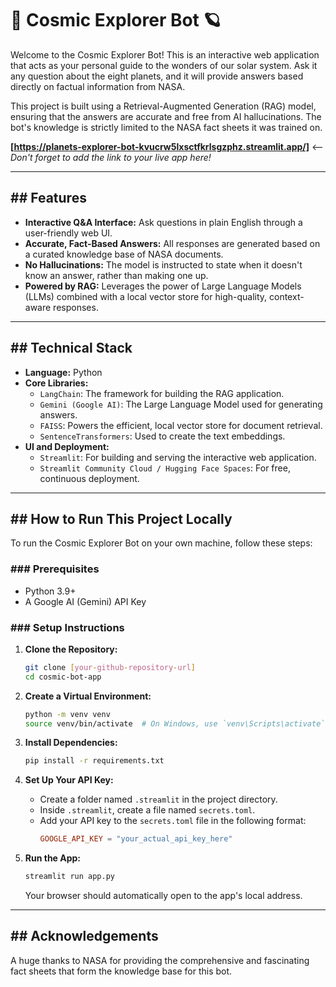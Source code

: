 # 🚀 Cosmic Explorer Bot 🪐

Welcome to the Cosmic Explorer Bot! This is an interactive web application that acts as your personal guide to the wonders of our solar system. Ask it any question about the eight planets, and it will provide answers based directly on factual information from NASA.

This project is built using a Retrieval-Augmented Generation (RAG) model, ensuring that the answers are accurate and free from AI hallucinations. The bot's knowledge is strictly limited to the NASA fact sheets it was trained on.

**[https://planets-explorer-bot-kvucrw5lxsctfkrlsgzphz.streamlit.app/]** &lt;-- *Don't forget to add the link to your live app here!*



---

## ## Features

* **Interactive Q&A Interface:** Ask questions in plain English through a user-friendly web UI.
* **Accurate, Fact-Based Answers:** All responses are generated based on a curated knowledge base of NASA documents.
* **No Hallucinations:** The model is instructed to state when it doesn't know an answer, rather than making one up.
* **Powered by RAG:** Leverages the power of Large Language Models (LLMs) combined with a local vector store for high-quality, context-aware responses.

---

## ## Technical Stack

* **Language:** Python
* **Core Libraries:**
    * `LangChain`: The framework for building the RAG application.
    * `Gemini (Google AI)`: The Large Language Model used for generating answers.
    * `FAISS`: Powers the efficient, local vector store for document retrieval.
    * `SentenceTransformers`: Used to create the text embeddings.
* **UI and Deployment:**
    * `Streamlit`: For building and serving the interactive web application.
    * `Streamlit Community Cloud / Hugging Face Spaces`: For free, continuous deployment.

---

## ## How to Run This Project Locally

To run the Cosmic Explorer Bot on your own machine, follow these steps:

### ### Prerequisites

* Python 3.9+
* A Google AI (Gemini) API Key

### ### Setup Instructions

1.  **Clone the Repository:**
    ```bash
    git clone [your-github-repository-url]
    cd cosmic-bot-app
    ```

2.  **Create a Virtual Environment:**
    ```bash
    python -m venv venv
    source venv/bin/activate  # On Windows, use `venv\Scripts\activate`
    ```

3.  **Install Dependencies:**
    ```bash
    pip install -r requirements.txt
    ```

4.  **Set Up Your API Key:**
    * Create a folder named `.streamlit` in the project directory.
    * Inside `.streamlit`, create a file named `secrets.toml`.
    * Add your API key to the `secrets.toml` file in the following format:
        ```toml
        GOOGLE_API_KEY = "your_actual_api_key_here"
        ```

5.  **Run the App:**
    ```bash
    streamlit run app.py
    ```
    Your browser should automatically open to the app's local address.

---

## ## Acknowledgements

A huge thanks to NASA for providing the comprehensive and fascinating fact sheets that form the knowledge base for this bot.
